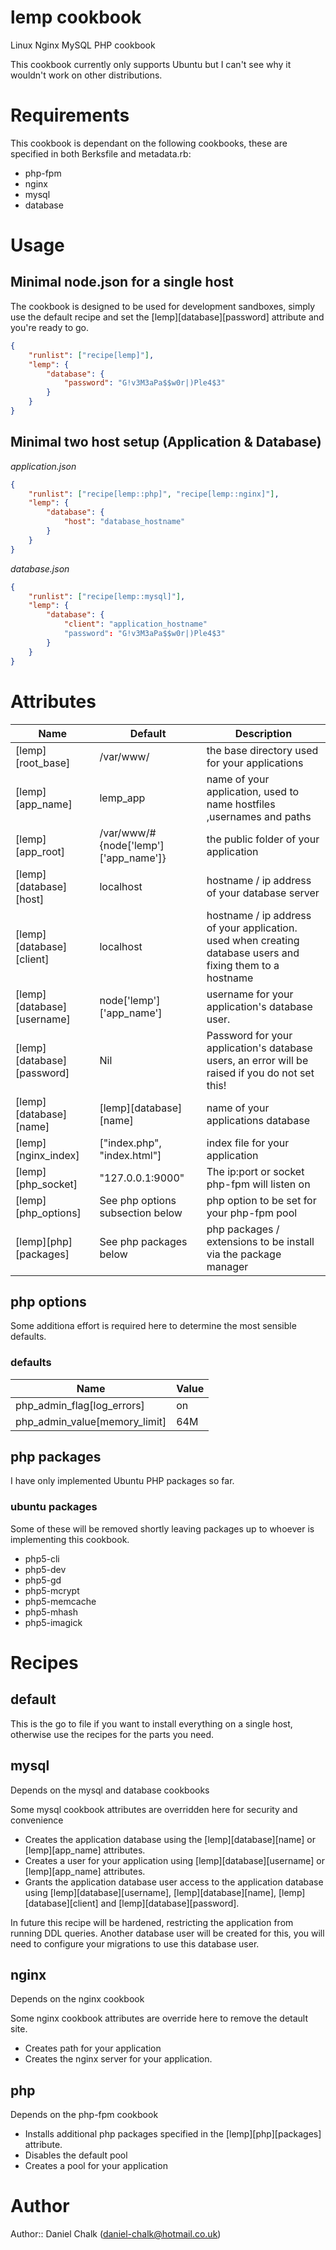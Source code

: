 # lemp cookbook

Linux Nginx MySQL PHP cookbook

This cookbook currently only supports Ubuntu but I can't see why it wouldn't work on other distributions.

# Requirements

This cookbook is dependant on the following cookbooks, these are specified in both Berksfile and metadata.rb:

- php-fpm
- nginx
- mysql
- database

# Usage

## Minimal node.json for a single host

The cookbook is designed to be used for development sandboxes, simply use the default recipe and set the [lemp][database][password] attribute and you're ready to go.

```json
{
	"runlist": ["recipe[lemp]"],
	"lemp": {
		"database": {
			"password": "G!v3M3aPa$$w0r|)Ple4$3"
		}
	}
}
```

## Minimal two host setup (Application & Database)

_application.json_
```json
{
	"runlist": ["recipe[lemp::php]", "recipe[lemp::nginx]"],
	"lemp": {
		"database": {
			"host": "database_hostname"
		}
	}
}
```

_database.json_
```json
{
	"runlist": ["recipe[lemp::mysql]"],
	"lemp": {
		"database": {
			"client": "application_hostname"
			"password": "G!v3M3aPa$$w0r|)Ple4$3"
		}
	}
}
```

# Attributes

| Name | Default | Description |
| --- | --- | --- |
| [lemp][root_base] | /var/www/ | the base directory used for your applications |
| [lemp][app_name] | lemp_app | name of your application, used to name hostfiles ,usernames and paths |
| [lemp][app_root] | /var/www/#{node['lemp']['app_name']} | the public folder of your application |
| [lemp][database][host] | localhost | hostname / ip address of your database server | 
| [lemp][database][client] | localhost | hostname / ip address of your application. used when creating database users and fixing them to a hostname |
| [lemp][database][username] | node['lemp']['app_name'] | username for your application's database user. |
| [lemp][database][password] | Nil | Password for your application's database users, an error will be raised if you do not set this! |
| [lemp][database][name] | [lemp][database][name] | name of your applications database |
| [lemp][nginx_index] | ["index.php", "index.html"] | index file for your application |
| [lemp][php_socket] | "127.0.0.1:9000" | The ip:port or socket php-fpm will listen on |
| [lemp][php_options] | See php options subsection below | php option to be set for your php-fpm pool |
| [lemp][php][packages] | See php packages below | php packages / extensions to be install via the package manager |

## php options

Some additiona effort is required here to determine the most sensible defaults.

### defaults

| Name | Value |
| --- | --- |
| php_admin_flag[log_errors] | on |
| php_admin_value[memory_limit] | 64M |

## php packages

I have only implemented Ubuntu PHP packages so far.

### ubuntu packages

Some of these will be removed shortly leaving packages up to whoever is implementing this cookbook.

- php5-cli
- php5-dev
- php5-gd
- php5-mcrypt
- php5-memcache
- php5-mhash
- php5-imagick

# Recipes

## default

This is the go to file if you want to install everything on a single host, otherwise use the recipes for the parts you need.

## mysql

Depends on the mysql and database cookbooks

Some mysql cookbook attributes are overridden here for security and convenience 

- Creates the application database using the [lemp][database][name] or [lemp][app_name] attributes.
- Creates a user for your application using [lemp][database][username] or [lemp][app_name] attributes.
- Grants the application database user access to the application database using [lemp][database][username], [lemp][database][name], [lemp][database][client] and [lemp][database][password]. 

In future this recipe will be hardened, restricting the application from running DDL queries. Another database user will be created for this, you will need to configure your migrations to use this database user.

## nginx

Depends on the nginx cookbook

Some nginx cookbook attributes are override here to remove the detault site.

- Creates path for your application 
- Creates the nginx server for your application.

## php

Depends on the php-fpm cookbook

- Installs additional php packages specified in the [lemp][php][packages] attribute.
- Disables the default pool
- Creates a pool for your application


# Author

Author:: Daniel Chalk (<daniel-chalk@hotmail.co.uk>)
